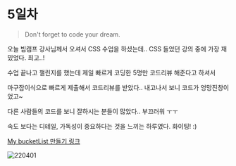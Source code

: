 # 5일차

> Don't forget to code your dream.

오늘 빔캠프 강사님께서 오셔서 CSS 수업을 하셨는데..
CSS 들었던 강의 중에 가장 재밌었다. 최고..!

수업 끝나고 챌린지를 했는데 제일 빠르게 코딩한 5명만 코드리뷰 해준다고 하셔서

마구잡이식으로 빠르게 제출해서 코드리뷰를 받았다.. 내고나서 보니 코드가 엉망진창이었고~

다른 사람들의 코드를 보니 잘하시는 분들이 많았다.. 부끄러워 ㅜㅜ

속도 보다는 디테일, 가독성이 중요하다는 것을 느끼는 하루였다. 화이팅! :)

[My bucketList 만들기 링크](https://chuhoon.github.io/LikeLion/FE5_challenge/index.html)

![220401](https://user-images.githubusercontent.com/68219145/161254182-db6f81a9-eed5-4486-bf4e-0a4f4ea2c9f9.PNG)
